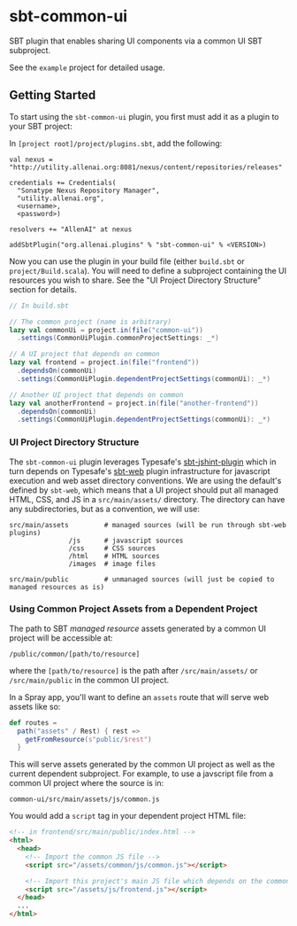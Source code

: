 sbt-common-ui
===================

SBT plugin that enables sharing UI components via a common UI SBT subproject.

See the `example` project for detailed usage.

## Getting Started ##

To start using the `sbt-common-ui` plugin, you first must add it as a plugin to your SBT project:

In `[project root]/project/plugins.sbt`, add the following:

    val nexus = "http://utility.allenai.org:8081/nexus/content/repositories/releases"

    credentials += Credentials(
      "Sonatype Nexus Repository Manager",
      "utility.allenai.org",
      <username>,
      <password>)

    resolvers += "AllenAI" at nexus

    addSbtPlugin("org.allenai.plugins" % "sbt-common-ui" % <VERSION>)

Now you can use the plugin in your build file (either `build.sbt` or `project/Build.scala`). You will need to define a subproject containing the UI resources you wish to share. See the "UI Project Directory Structure" section for details.

```scala
// In build.sbt

// The common project (name is arbitrary)
lazy val commonUi = project.in(file("common-ui"))
  .settings(CommonUiPlugin.commonProjectSettings: _*)

// A UI project that depends on common
lazy val frontend = project.in(file("frontend"))
  .dependsOn(commonUi)
  .settings(CommonUiPlugin.dependentProjectSettings(commonUi): _*)

// Another UI project that depends on common
lazy val anotherFrontend = project.in(file("another-frontend"))
  .dependsOn(commonUi)
  .settings(CommonUiPlugin.dependentProjectSettings(commonUi): _*)
```

### UI Project Directory Structure ###

The `sbt-common-ui` plugin leverages Typesafe's [sbt-jshint-plugin](https://github.com/typesafehub/sbt-jshint-plugin) which in turn depends on Typesafe's [sbt-web](https://github.com/typesafehub/sbt-web) plugin infrastructure for javascript execution and web asset directory conventions. We are using the default's defined by `sbt-web`, which means that a UI project should put all managed HTML, CSS, and JS in a `src/main/assets/` directory. The directory can have any subdirectories, but as a convention, we will use:

```
src/main/assets         # managed sources (will be run through sbt-web plugins)
               /js      # javascript sources
               /css     # CSS sources
               /html    # HTML sources
               /images  # image files

src/main/public         # unmanaged sources (will just be copied to managed resources as is)
```

### Using Common Project Assets from a Dependent Project ###

The path to SBT _managed resource_ assets generated by a common UI project will be accessible at:

```
/public/common/[path/to/resource]
```

where the `[path/to/resource]` is the path after `/src/main/assets/` or `/src/main/public` in the common UI project.

In a Spray app, you'll want to define an `assets` route that will serve web assets like so:

```scala
def routes =
  path("assets" / Rest) { rest =>
    getFromResource(s"public/$rest")
  }
```

This will serve assets generated by the common UI project as well as the current dependent subproject. For example, to use a javscript file from a common UI project where the source is in:

`common-ui/src/main/assets/js/common.js`

You would add a `script` tag in your dependent project HTML file:

```html
<!-- in frontend/src/main/public/index.html -->
<html>
  <head>
    <!-- Import the common JS file -->
    <script src="/assets/common/js/common.js"></script>

    <!-- Import this project's main JS file which depends on the common JS file -->
    <script src="/assets/js/frontend.js"></script>
  </head>
  ...
</html>
```

